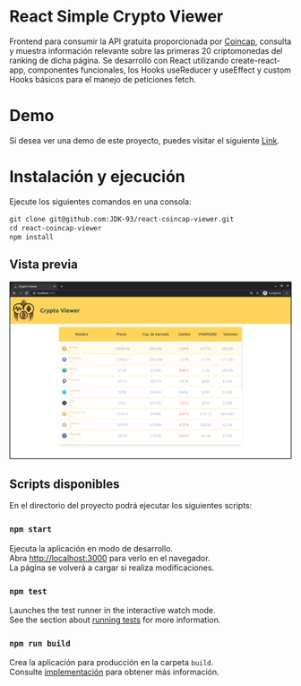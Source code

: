 # React Simple Crypto Viewer
Frontend para consumir la API gratuita proporcionada por [Coincap](https://coincap.io/), consulta y muestra información relevante sobre las primeras 20 criptomonedas del ranking de dicha página. Se desarrolló con React utilizando create-react-app, componentes funcionales, los Hooks useReducer y useEffect y custom Hooks básicos para el manejo de peticiones fetch.

# Demo

Si desea ver una demo de este proyecto, puedes visitar el siguiente [Link](https://602b0a0136ca48b8e67c4b66--reverent-lumiere-c10a59.netlify.app/).

# Instalación y ejecución

Ejecute los siguientes comandos en una consola: 
```
git clone git@github.com:JDK-93/react-coincap-viewer.git
cd react-coincap-viewer
npm install
```
## Vista previa
<p align="center">
  <img src="images/viewer.png">
</p>

## Scripts disponibles

En el directorio del proyecto podrá ejecutar los siguientes scripts:

### `npm start`

Ejecuta la aplicación en modo de desarrollo.\
Abra [http://localhost:3000](http://localhost:3000) para verlo en el navegador.\
La página se volverá a cargar si realiza modificaciones.

### `npm test`

Launches the test runner in the interactive watch mode.\
See the section about [running tests](https://facebook.github.io/create-react-app/docs/running-tests) for more information.

### `npm run build`

Crea la aplicación para producción en la carpeta `build`.\
Consulte [implementación](https://facebook.github.io/create-react-app/docs/deployment) para obtener más información.
